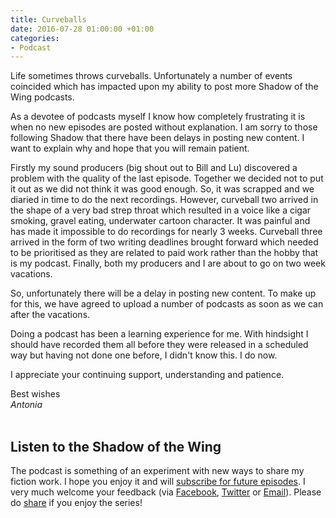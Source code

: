 ```yaml
---
title: Curveballs
date: 2016-07-28 01:00:00 +01:00
categories:
- Podcast
---
```


Life sometimes throws curveballs. Unfortunately a number of events coincided which has impacted upon my ability to post more Shadow of the Wing podcasts.

As a devotee of podcasts myself I know how completely frustrating it is when no new episodes are posted without explanation. I am sorry to those following Shadow that there have been delays in posting new content. I want to explain why and hope that you will remain patient.

Firstly my sound producers (big shout out to Bill and Lu) discovered a problem with the quality of the last episode. Together we decided not to put it out as we did not think it was good enough. So, it was scrapped and we diaried in time to do the next recordings. However, curveball two arrived in the shape of a very bad strep throat which resulted in a voice like a cigar smoking, gravel eating, underwater cartoon character. It was painful and has made it impossible to do recordings for nearly 3 weeks. Curveball three arrived in the
form of two writing deadlines brought forward which needed to be prioritised as they are related to paid work rather than the hobby that is my podcast. Finally, both my producers and I are about to go on two week vacations.

So, unfortunately there will be a delay in posting new content. To make up for this, we have agreed to upload a number of podcasts as soon as we can after the vacations.

Doing a podcast has been a learning experience for me. With hindsight I should have recorded them all before they were released in a scheduled way but having not done one before, I didn't know this. I do now.

I appreciate your continuing support, understanding and patience.

Best wishes<br>
_Antonia_
<br><br>

## Listen to the Shadow of the Wing

The podcast is something of an experiment with new ways to share my fiction work.  I hope you enjoy it and will [subscribe for future episodes](https://itunes.apple.com/gb/podcast/shadow-of-the-wing/id1099255231). I very much welcome your feedback (via [Facebook](https://facebook.com/antoniachain), [Twitter](https://twitter.com/antoniachain) or [Email](mailto:antoniachainuk@gmail.com)). Please do [share](#share) if you enjoy the series!
